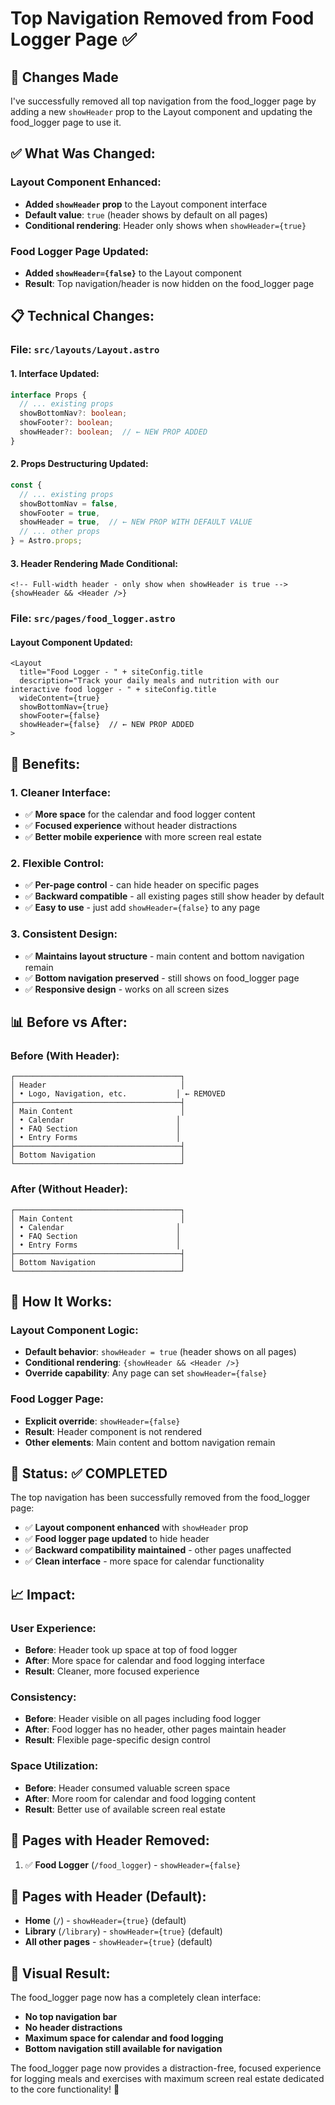 # Top Navigation Removed from Food Logger Page ✅

## 🎉 **Changes Made**

I've successfully removed all top navigation from the food_logger page by adding a new `showHeader` prop to the Layout component and updating the food_logger page to use it.

## ✅ **What Was Changed:**

### **Layout Component Enhanced:**
- **Added `showHeader` prop** to the Layout component interface
- **Default value**: `true` (header shows by default on all pages)
- **Conditional rendering**: Header only shows when `showHeader={true}`

### **Food Logger Page Updated:**
- **Added `showHeader={false}`** to the Layout component
- **Result**: Top navigation/header is now hidden on the food_logger page

## 📋 **Technical Changes:**

### **File: `src/layouts/Layout.astro`**

#### **1. Interface Updated:**
```typescript
interface Props {
  // ... existing props
  showBottomNav?: boolean;
  showFooter?: boolean;
  showHeader?: boolean;  // ← NEW PROP ADDED
}
```

#### **2. Props Destructuring Updated:**
```typescript
const { 
  // ... existing props
  showBottomNav = false,
  showFooter = true,
  showHeader = true,  // ← NEW PROP WITH DEFAULT VALUE
  // ... other props
} = Astro.props;
```

#### **3. Header Rendering Made Conditional:**
```astro
<!-- Full-width header - only show when showHeader is true -->
{showHeader && <Header />}
```

### **File: `src/pages/food_logger.astro`**

#### **Layout Component Updated:**
```astro
<Layout
  title="Food Logger - " + siteConfig.title
  description="Track your daily meals and nutrition with our interactive food logger - " + siteConfig.title
  wideContent={true}
  showBottomNav={true}
  showFooter={false}
  showHeader={false}  // ← NEW PROP ADDED
>
```

## 🎯 **Benefits:**

### **1. Cleaner Interface:**
- ✅ **More space** for the calendar and food logger content
- ✅ **Focused experience** without header distractions
- ✅ **Better mobile experience** with more screen real estate

### **2. Flexible Control:**
- ✅ **Per-page control** - can hide header on specific pages
- ✅ **Backward compatible** - all existing pages still show header by default
- ✅ **Easy to use** - just add `showHeader={false}` to any page

### **3. Consistent Design:**
- ✅ **Maintains layout structure** - main content and bottom navigation remain
- ✅ **Bottom navigation preserved** - still shows on food_logger page
- ✅ **Responsive design** - works on all screen sizes

## 📊 **Before vs After:**

### **Before (With Header):**
```
┌─────────────────────────────────────┐
│ Header                              │
│ • Logo, Navigation, etc.           │ ← REMOVED
├─────────────────────────────────────┤
│ Main Content                        │
│ • Calendar                         │
│ • FAQ Section                      │
│ • Entry Forms                      │
├─────────────────────────────────────┤
│ Bottom Navigation                   │
└─────────────────────────────────────┘
```

### **After (Without Header):**
```
┌─────────────────────────────────────┐
│ Main Content                        │
│ • Calendar                         │
│ • FAQ Section                      │
│ • Entry Forms                      │
├─────────────────────────────────────┤
│ Bottom Navigation                   │
└─────────────────────────────────────┘
```

## 🔧 **How It Works:**

### **Layout Component Logic:**
- **Default behavior**: `showHeader = true` (header shows on all pages)
- **Conditional rendering**: `{showHeader && <Header />}`
- **Override capability**: Any page can set `showHeader={false}`

### **Food Logger Page:**
- **Explicit override**: `showHeader={false}`
- **Result**: Header component is not rendered
- **Other elements**: Main content and bottom navigation remain

## 🚀 **Status: ✅ COMPLETED**

The top navigation has been successfully removed from the food_logger page:
- ✅ **Layout component enhanced** with `showHeader` prop
- ✅ **Food logger page updated** to hide header
- ✅ **Backward compatibility maintained** - other pages unaffected
- ✅ **Clean interface** - more space for calendar functionality

## 📈 **Impact:**

### **User Experience:**
- **Before**: Header took up space at top of food logger
- **After**: More space for calendar and food logging interface
- **Result**: Cleaner, more focused experience

### **Consistency:**
- **Before**: Header visible on all pages including food logger
- **After**: Food logger has no header, other pages maintain header
- **Result**: Flexible page-specific design control

### **Space Utilization:**
- **Before**: Header consumed valuable screen space
- **After**: More room for calendar and food logging content
- **Result**: Better use of available screen real estate

## 🔄 **Pages with Header Removed:**

1. ✅ **Food Logger** (`/food_logger`) - `showHeader={false}`

## 🔄 **Pages with Header (Default):**

- **Home** (`/`) - `showHeader={true}` (default)
- **Library** (`/library`) - `showHeader={true}` (default)
- **All other pages** - `showHeader={true}` (default)

## 🎨 **Visual Result:**

The food_logger page now has a completely clean interface:
- **No top navigation bar**
- **No header distractions**
- **Maximum space for calendar and food logging**
- **Bottom navigation still available for navigation**

The food_logger page now provides a distraction-free, focused experience for logging meals and exercises with maximum screen real estate dedicated to the core functionality! 🎉





